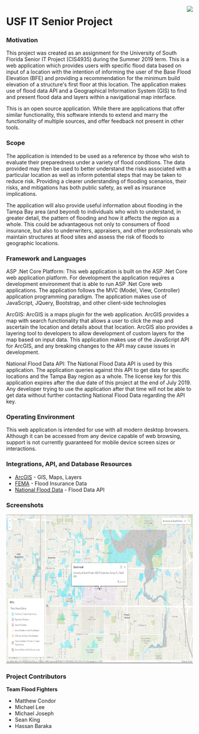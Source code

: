 <a target="_blank" href="https://www.usf.edu/it"><img align="right" src="https://cdn.usf.edu/_resources/images/v3/global/png/logo-classic-stacked.png"></a>
# USF IT Senior Project

### Motivation 
This project was created as an assignment for the University of South Florida Senior IT Project (CIS4935) during the Summer 2019 term. This is a web application which provides users with specific flood data based on input of a location with the intention of informing the user of the Base Flood Elevation (BFE) and providing a recommendation for the minimum  build elevation of a structure's first floor at this location. The application makes use of flood data API and a Geographical Information System (GIS) to find and present flood data and layers within a navigational map interface.  

This is an open source application. While there are applications that offer similar functionality, this software intends to extend and marry the functionality of multiple sources, and offer feedback not present in other tools. 

### Scope
The application is intended to be used as a reference by those who wish to evaluate their preparedness under a variety of flood conditions. The data provided may then be used to better understand the risks associated with a particular location as well as inform potential steps that may be taken to reduce risk. Providing a clearer understanding of flooding scenarios, their risks, and mitigations has both public safety, as well as insurance implications.

The application will also provide useful information about flooding in the Tampa Bay area (and beyond) to individuals who wish to understand, in greater detail, the pattern of flooding and how it affects the region as a whole. This could be advantageous not only to consumers of flood insurance, but also to underwriters, appraisers, and other professionals who maintain structures at flood sites and assess the risk of floods to geographic locations. 

### Framework and Languages
ASP .Net Core Platform:  This web application is built on the ASP .Net Core web application platform.  For development the application requires a development environment that is able to run ASP .Net Core web applications. The application follows the MVC (Model, View, Controller) application programming paradigm. The application makes use of JavaScript, JQuery, Bootstrap, and other client-side technologies

ArcGIS: ArcGIS is a maps plugin for the web application. ArcGIS provides a map with search functionality that allows a user to click the map and ascertain the location and details about that location. ArcGIS also provides a layering tool to developers to allow development of custom layers for the map based on input data. This application makes use of the JavaScript API for ArcGIS, and any breaking changes to the API may cause issues in development. 

National Flood Data API:  The National Flood Data API is used by this application. The application queries against this API to get data for specific locations and the Tampa Bay region as a whole. The license key for this application expires after the due date of this project at the end of July 2019. Any developer trying to use the application after that time will not be able to get data without further contacting National Flood Data regarding the API key. 

### Operating Environment
This web application is intended for use with all modern desktop browsers. Although it can be accessed from any device capable of web browsing, support is not currently guaranteed for mobile device screen sizes or interactions.

### Integrations, API, and Database Resources
- <a href="https://developers.arcgis.com/" target="_blank">ArcGIS</a> - GIS, Maps, Layers
- <a href="https://www.fema.gov/flood-insurance-rate-map-firm" target="_blank">FEMA</a> - Flood Insurance Data
- <a href="http://nationalflooddata.com/flood/floodapi/" target="_blank">National Flood Data</a> - Flood Data API

### Screenshots
<img width="800" height="400" src="https://github.com/mcondorusf/SeniorProjectIT/blob/master/usf_flood_data.PNG?raw=true">



### Project Contributors
**Team Flood Fighters**
- Matthew Condor
- Michael Lee
- Michael Joseph
- Sean King
- Hassan Baraka
